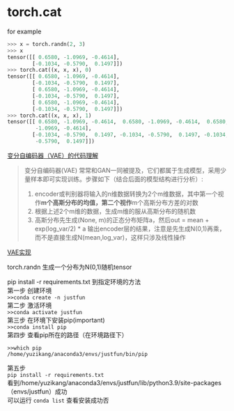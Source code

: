 # torch.cat
for example  
```python
>>> x = torch.randn(2, 3)
>>> x
tensor([[ 0.6580, -1.0969, -0.4614],
        [-0.1034, -0.5790,  0.1497]])
>>> torch.cat((x, x, x), 0)
tensor([[ 0.6580, -1.0969, -0.4614],
        [-0.1034, -0.5790,  0.1497],
        [ 0.6580, -1.0969, -0.4614],
        [-0.1034, -0.5790,  0.1497],
        [ 0.6580, -1.0969, -0.4614],
        [-0.1034, -0.5790,  0.1497]])
>>> torch.cat((x, x, x), 1)
tensor([[ 0.6580, -1.0969, -0.4614,  0.6580, -1.0969, -0.4614,  0.6580,
         -1.0969, -0.4614],
        [-0.1034, -0.5790,  0.1497, -0.1034, -0.5790,  0.1497, -0.1034,
         -0.5790,  0.1497]])
```
[变分自编码器（VAE）的代码理解](https://blog.csdn.net/B_C_Wang/article/details/74908408?utm_medium=distribute.pc_relevant.none-task-blog-2~default~baidujs_title~default-0.no_search_link&spm=1001.2101.3001.4242)  
> 变分自编码器(VAE) 常常和GAN一同被提及，它们都属于生成模型，采用少量样本即可实现训练。步骤如下（结合后面的模型结构进行分析）:
>1. encoder或判别器将输入的n维数据转换为2个m维数据，其中第一个视作**m个高斯分布的均值，第二个视作**m个高斯分布方差的对数
>2. 根据上述2个m维的数据，生成m维的服从高斯分布的随机数
>3. 高斯分布先生成(None, m)的正态分布矩阵a，然后out = mean + exp(log_var/2) * a 输出encoder层的结果，注意是先生成N(0,1)再乘，而不是直接生成N(mean,log_var)，这样只涉及线性操作   

[VAE实现](https://blog.csdn.net/jackytintin/article/details/53641885)  

torch.randn 生成一个分布为N(0,1)随机tensor  

pip install -r requirements.txt 到指定环境的方法  
第一步 创建环境  
`>>conda create -n justfun`  
第二步 激活环境  
`>>conda activate justfun`  
第三步 在环境下安装pip(important)   
`>>conda install pip`  
第四步 查看pip所在的路径（在环境路径下）  
```
>>which pip
/home/yuzikang/anaconda3/envs/justfun/bin/pip
```  
第五步   
`pip install -r requirements.txt`  
看到/home/yuzikang/anaconda3/envs/justfun/lib/python3.9/site-packages （envs/justfun）成功   
可以运行 `conda list` 查看安装成功否   
